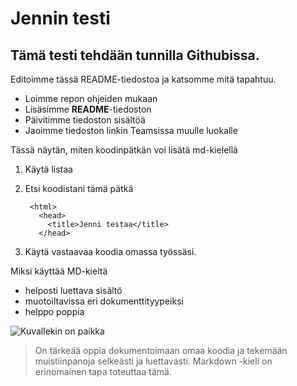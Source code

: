 # Jennin testi
## Tämä testi tehdään tunnilla Githubissa.
Editoimme tässä README-tiedostoa ja katsomme mitä tapahtuu.

- Loimme repon ohjeiden mukaan
- Lisäsimme **README**-tiedoston
- Päivitimme tiedoston sisältöä
- Jaoimme tiedoston linkin Teamsissa muulle luokalle

Tässä näytän, miten koodinpätkän voi lisätä md-kielellä
1. Käytä listaa
2. Etsi koodistani tämä pätkä

        <html>
          <head>
            <title>Jenni testaa</title>
          </head>

3. Käytä vastaavaa koodia omassa työssäsi.

Miksi käyttää MD-kieltä
* helposti luettava sisältö
* muotoiltavissa eri dokumenttityypeiksi
* helppo poppia

![Kuvallekin on paikka](https://www.google.com/images/branding/googlelogo/1x/googlelogo_light_color_272x92dp.png)

> On tärkeää oppia dokumentoimaan omaa koodia ja tekemään muistiinpanoja selkeästi ja luettavasti. Markdown -kieli on erinomainen tapa toteuttaa tämä.

